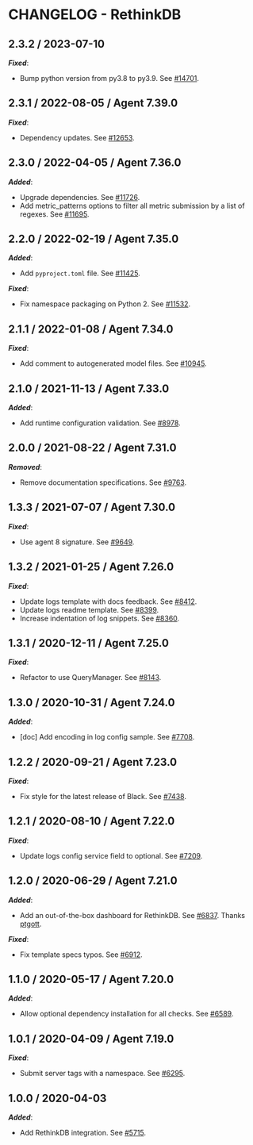 # CHANGELOG - RethinkDB

## 2.3.2 / 2023-07-10

***Fixed***:

* Bump python version from py3.8 to py3.9. See [#14701](https://github.com/DataDog/integrations-core/pull/14701).

## 2.3.1 / 2022-08-05 / Agent 7.39.0

***Fixed***: 

* Dependency updates. See [#12653](https://github.com/DataDog/integrations-core/pull/12653).


## 2.3.0 / 2022-04-05 / Agent 7.36.0

***Added***: 

* Upgrade dependencies. See [#11726](https://github.com/DataDog/integrations-core/pull/11726).
* Add metric_patterns options to filter all metric submission by a list of regexes. See [#11695](https://github.com/DataDog/integrations-core/pull/11695).


## 2.2.0 / 2022-02-19 / Agent 7.35.0

***Added***: 

* Add `pyproject.toml` file. See [#11425](https://github.com/DataDog/integrations-core/pull/11425).

***Fixed***: 

* Fix namespace packaging on Python 2. See [#11532](https://github.com/DataDog/integrations-core/pull/11532).


## 2.1.1 / 2022-01-08 / Agent 7.34.0

***Fixed***: 

* Add comment to autogenerated model files. See [#10945](https://github.com/DataDog/integrations-core/pull/10945).


## 2.1.0 / 2021-11-13 / Agent 7.33.0

***Added***: 

* Add runtime configuration validation. See [#8978](https://github.com/DataDog/integrations-core/pull/8978).


## 2.0.0 / 2021-08-22 / Agent 7.31.0

***Removed***: 

* Remove documentation specifications. See [#9763](https://github.com/DataDog/integrations-core/pull/9763).


## 1.3.3 / 2021-07-07 / Agent 7.30.0

***Fixed***: 

* Use agent 8 signature. See [#9649](https://github.com/DataDog/integrations-core/pull/9649).


## 1.3.2 / 2021-01-25 / Agent 7.26.0

***Fixed***: 

* Update logs template with docs feedback. See [#8412](https://github.com/DataDog/integrations-core/pull/8412).
* Update logs readme template. See [#8399](https://github.com/DataDog/integrations-core/pull/8399).
* Increase indentation of log snippets. See [#8360](https://github.com/DataDog/integrations-core/pull/8360).


## 1.3.1 / 2020-12-11 / Agent 7.25.0

***Fixed***: 

* Refactor to use QueryManager. See [#8143](https://github.com/DataDog/integrations-core/pull/8143).


## 1.3.0 / 2020-10-31 / Agent 7.24.0

***Added***: 

* [doc] Add encoding in log config sample. See [#7708](https://github.com/DataDog/integrations-core/pull/7708).


## 1.2.2 / 2020-09-21 / Agent 7.23.0

***Fixed***: 

* Fix style for the latest release of Black. See [#7438](https://github.com/DataDog/integrations-core/pull/7438).


## 1.2.1 / 2020-08-10 / Agent 7.22.0

***Fixed***: 

* Update logs config service field to optional. See [#7209](https://github.com/DataDog/integrations-core/pull/7209).


## 1.2.0 / 2020-06-29 / Agent 7.21.0

***Added***: 

* Add an out-of-the-box dashboard for RethinkDB. See [#6837](https://github.com/DataDog/integrations-core/pull/6837). Thanks [ptgott](https://github.com/ptgott).

***Fixed***: 

* Fix template specs typos. See [#6912](https://github.com/DataDog/integrations-core/pull/6912).


## 1.1.0 / 2020-05-17 / Agent 7.20.0

***Added***: 

* Allow optional dependency installation for all checks. See [#6589](https://github.com/DataDog/integrations-core/pull/6589).


## 1.0.1 / 2020-04-09 / Agent 7.19.0

***Fixed***: 

* Submit server tags with a namespace. See [#6295](https://github.com/DataDog/integrations-core/pull/6295).


## 1.0.0 / 2020-04-03

***Added***: 

* Add RethinkDB integration. See [#5715](https://github.com/DataDog/integrations-core/pull/5715).


